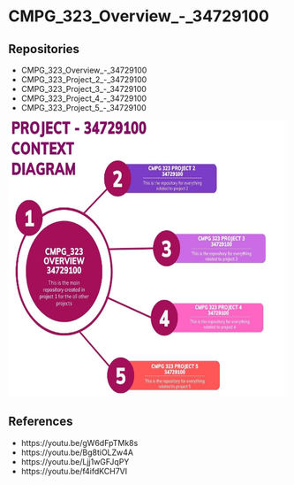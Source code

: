 # CMPG_323_Overview_-_34729100
## Repositories
<ul>
  <li>CMPG_323_Overview_-_34729100</li>
  <li>CMPG_323_Project_2_-_34729100</li>
  <li>CMPG_323_Project_3_-_34729100</li>
  <li>CMPG_323_Project_4_-_34729100</li>
  <li>CMPG_323_Project_5_-_34729100</li>
</ul>

[comment]: <![Context_Diagram](/Pic/Context_Diagram.jpg)>

<img src="https://github.com/Simangaliso-Njabulo/CMPG_323_Overview_-_34729100/blob/main/Pic/Context_Diagram.jpg" width="600" height="500" alt="Flowers in Chania">


## References
<ul>
  <li>https://youtu.be/gW6dFpTMk8s
  <li>https://youtu.be/Bg8tiOLZw4A
  <li>https://youtu.be/Ljj1wGFJqPY
  <li>https://youtu.be/f4ifdKCH7VI</li>
</ul>
